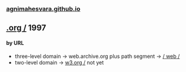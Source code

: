 ### [agnimahesvara.github.io](agnimahesvara.github.io)
## [.org /](../) 1997

#### by URL
* three-level domain → web.archive.org plus path segment → [/ web /](../02archive/03web/04web/0519970000000000*/)
* two-level domain → [w3.org /](02w3/yr1997/) not yet
